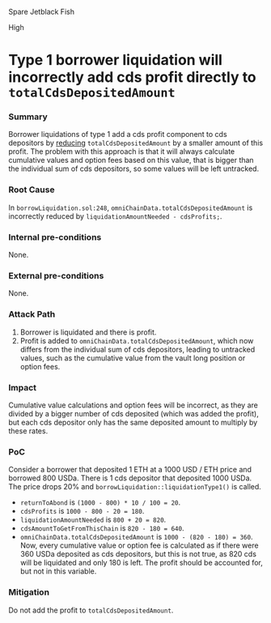 Spare Jetblack Fish

High

# Type 1 borrower liquidation will incorrectly add cds profit directly to `totalCdsDepositedAmount`

### Summary

Borrower liquidations of type 1 add a cds profit component to cds depositors by [reducing](https://github.com/sherlock-audit/2024-11-autonomint/blob/main/Blockchain/Blockchian/contracts/Core_logic/borrowLiquidation.sol#L248) `totalCdsDepositedAmount` by a smaller amount of this profit.
The problem with this approach is that it will always calculate cumulative values and option fees based on this value, that is bigger than the individual sum of cds depositors, so some values will be left untracked.

### Root Cause

In `borrowLiquidation.sol:248`, `omniChainData.totalCdsDepositedAmount` is incorrectly reduced by `liquidationAmountNeeded - cdsProfits;`.

### Internal pre-conditions

None.

### External pre-conditions

None.

### Attack Path

1. Borrower is liquidated and there is profit.
2. Profit is added to `omniChainData.totalCdsDepositedAmount`, which now differs from the individual sum of cds depositors, leading to untracked values, such as the cumulative value from the vault long position or option fees.

### Impact

Cumulative value calculations and option fees will be incorrect, as they are divided by a bigger number of cds deposited (which was added the profit), but each cds depositor only has the same deposited amount to multiply by these rates.

### PoC

Consider a borrower that deposited 1 ETH at a 1000 USD / ETH price and borrowed 800 USDa. There is 1 cds depositor that deposited 1000 USDa. The price drops 20% and `borrowLiquidation::liquidationType1()` is called.
- `returnToAbond` is `(1000 - 800) * 10 / 100 = 20`.
- `cdsProfits` is `1000 - 800 - 20 = 180`.
- `liquidationAmountNeeded` is `800 + 20 = 820`.
- `cdsAmountToGetFromThisChain` is `820 - 180 = 640`.
- `omniChainData.totalCdsDepositedAmount` is `1000 - (820 - 180) = 360`.
Now, every cumulative value or option fee is calculated as if there were 360 USDa deposited as cds depositors, but this is not true, as 820 cds will be liquidated and only 180 is left. The profit should be accounted for, but not in this variable.

### Mitigation

Do not add the profit to `totalCdsDepositedAmount`.